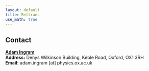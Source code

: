 ```yaml
---
layout: default
title: Reltrans
use_math: true
---
```


## Contact

[**Adam Ingram**](https://www2.physics.ox.ac.uk/contacts/people/ingrama)<br>
**Address:** Denys Wilkinson Building, Keble Road, Oxford, OX1 3RH<br>
**Email:** adam.ingram [at] physics.ox.ac.uk
